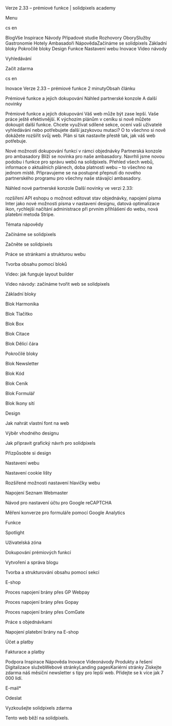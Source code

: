 <p>Verze 2.33 – prémiové funkce | solidpixels academy</p>
<p>Menu</p>
<p>cs en</p>
<p>BlogVše Inspirace Návody Případové studie Rozhovory OborySlužby Gastronomie Hotely Ambasadoři NápovědaZačínáme se solidpixels Základní bloky Pokročilé bloky Design Funkce Nastavení webu Inovace Video návody</p>
<p>Vyhledávání</p>
<p>Začít zdarma</p>
<p>cs en</p>
<p>Inovace
Verze 2.33 – prémiové funkce
2 minutyObsah článku</p>
<p>Prémiové funkce a jejich dokupování
Náhled partnerské konzole
A další novinky</p>
<p>Prémiové funkce a jejich dokupování
Váš web může být zase lepší. Vaše práce ještě efektivnější. K výchozím plánům v ceníku si nově můžete dokoupit další funkce. Chcete využívat sdílené sekce, ocení vaši uživatelé vyhledávání nebo potřebujete další jazykovou mutaci? O to všechno si nově dokážete rozšířit svůj web. Plán si tak nastavíte přestě tak, jak váš web potřebuje.</p>
<p>Nové možnosti dokupování funkcí v rámci objednávky
Partnerská konzole pro ambasadory
Blíží se novinka pro naše ambasadory. Navrhli jsme novou podobu i funkce pro správu webů na solidpixels. Přehled všech webů, informace o aktuálních plánech, doba platnosti webu – to všechno na jednom místě.
Připravujeme se na postupné přepnutí do nového partnerského programu pro všechny naše stávající ambasadory. </p>
<p>Náhled nové partnerské konzole
Další novinky ve verzi 2.33:</p>
<p>rozšíření API eshopu o možnost editovat stav objednávky,
napojení písma Inter jako nové možnosti písma v nastavení designu,
datová optimalizace ikon,
rychlejší načítání administrace při prvním přihlášení do webu,
nová platební metoda Stripe.</p>
<p>Témata nápovědy</p>
<p>Začínáme se solidpixels</p>
<p>Začněte se solidpixels</p>
<p>Práce se stránkami a strukturou webu</p>
<p>Tvorba obsahu pomocí bloků</p>
<p>Video: jak funguje layout builder </p>
<p>Video návody: začínáme tvořit web se solidpixels</p>
<p>Základní bloky</p>
<p>Blok Harmonika</p>
<p>Blok Tlačítko</p>
<p>Blok Box</p>
<p>Blok Citace</p>
<p>Blok Dělící čára</p>
<p>Pokročilé bloky</p>
<p>Blok Newsletter</p>
<p>Blok Kód</p>
<p>Blok Ceník</p>
<p>Blok Formulář</p>
<p>Blok Ikony sítí</p>
<p>Design</p>
<p>Jak nahrát vlastní font na web</p>
<p>Výběr vhodného designu</p>
<p>Jak připravit grafický návrh pro solidpixels</p>
<p>Přizpůsobte si design</p>
<p>Nastavení webu</p>
<p>Nastavení cookie lišty</p>
<p>Rozšířené možnosti nastavení hlavičky webu</p>
<p>Napojení Seznam Webmaster</p>
<p>Návod pro nastavení účtu pro Google reCAPTCHA</p>
<p>Měření konverze pro formuláře pomocí Google Analytics</p>
<p>Funkce</p>
<p>Spotlight</p>
<p>Uživatelská zóna</p>
<p>Dokupování prémiových funkcí</p>
<p>Vytvoření a správa blogu</p>
<p>Tvorba a strukturování obsahu pomocí sekcí</p>
<p>E-shop</p>
<p>Proces napojení brány přes GP Webpay</p>
<p>Proces napojení brány přes Gopay</p>
<p>Proces napojení brány přes ComGate</p>
<p>Práce s objednávkami</p>
<p>Napojení platební brány na E-shop</p>
<p>Účet a platby</p>
<p>Fakturace a platby</p>
<p>Podpora
 Inspirace
Nápověda
Inovace
Videonávody
 Produkty a řešení
 Digitalizace služebWebové stránkyLanding pagesKariérní stránky Získejte zdarma náš měsíční newsletter s tipy pro lepší web. Přidejte se k více jak 7 000 lidí.</p>
<p>E-mail*</p>
<p>Odeslat</p>
<p>Vyzkoušejte solidpixels zdarma</p>
<p>Tento web běží na solidpixels.</p>